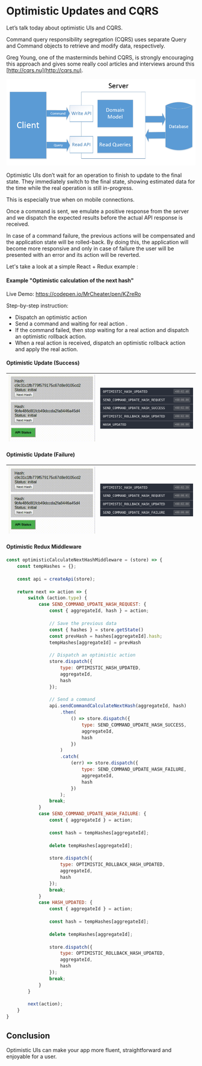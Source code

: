 # Optimistic Updates and CQRS

Let’s talk today about optimistic UIs and CQRS.

Command query responsibility segregation (CQRS) uses separate Query and Command objects to retrieve and modify data, respectively.

Greg Young, one of the masterminds behind CQRS, is strongly encouraging this approach and gives some really cool articles and interviews around this [http://cqrs.nu](http://cqrs.nu).

 ![CQRS Pattern](img/cqsr_pattern.png) 

Optimistic UIs don’t wait for an operation to finish to update to the final state. They immediately switch to the final state, showing estimated data for the time while the real operation is still in-progress.

This is especially true when on mobile connections.

Once a command is sent, we emulate a positive response from the server and we dispatch the expected results before the actual API response is received. 

In case of a command failure, the previous actions will be compensated and the application state will be rolled-back. By doing this, the application will become more responsive and only in case of failure the user will be presented with an error and its action will be reverted.

Let's take a look at a simple React + Redux example :

#### Example "Optimistic calculation of the next hash"

Live Demo: https://codepen.io/MrCheater/pen/KZreRo

Step-by-step instruction:

* Dispatch an optimistic action
* Send a command and waiting for real action .
* If the command failed, then stop waiting for a real action and dispatch an optimistic rollback action.
* When a real action is received, dispatch an optimistic rollback action and apply the real action.

#### Optimistic Update (Success)

| ![Optimistic Success Demo](img/optimistic-success.gif) | ![Optimistic Success Redux](img/optimistic-success-redux.png) |
|---|---|

#### Optimistic Update (Failure)

| ![Optimistic Failure](img/optimistic-failure.gif) | ![Optimistic Failure Redux](img/optimistic-failure-redux.png) |
|---|---|

#### Optimistic Redux Middleware
```js
const optimisticCalculateNextHashMiddleware = (store) => {
    const tempHashes = {};
    
    const api = createApi(store);
    
    return next => action => {
        switch (action.type) {
            case SEND_COMMAND_UPDATE_HASH_REQUEST: {
                const { aggregateId, hash } = action;
                
                // Save the previous data
                const { hashes } = store.getState()
                const prevHash = hashes[aggregateId].hash;
                tempHashes[aggregateId] = prevHash
               
                // Dispatch an optimistic action
                store.dispatch({
                    type: OPTIMISTIC_HASH_UPDATED,
                    aggregateId,
                    hash
                });
                
                // Send a command
                api.sendCommandCalculateNextHash(aggregateId, hash)
                    .then(
                        () => store.dispatch({
                            type: SEND_COMMAND_UPDATE_HASH_SUCCESS,
                            aggregateId,
                            hash
                        })
                    )
                    .catch(
                        (err) => store.dispatch({
                            type: SEND_COMMAND_UPDATE_HASH_FAILURE,
                            aggregateId,
                            hash
                        })
                    );             
                break;
            }
            case SEND_COMMAND_UPDATE_HASH_FAILURE: {
                const { aggregateId } = action;
                
                const hash = tempHashes[aggregateId];
                
                delete tempHashes[aggregateId];
                
                store.dispatch({
                    type: OPTIMISTIC_ROLLBACK_HASH_UPDATED,
                    aggregateId,
                    hash
                });
                break;
            }
            case HASH_UPDATED: {
                const { aggregateId } = action;
                
                const hash = tempHashes[aggregateId];
                
                delete tempHashes[aggregateId];
                
                store.dispatch({
                    type: OPTIMISTIC_ROLLBACK_HASH_UPDATED,
                    aggregateId,
                    hash
                });              
                break;
            }
        }
        
        next(action);
    }
}
```

## Conclusion

Optimistic UIs can make your app more fluent, straightforward and enjoyable for a user.

